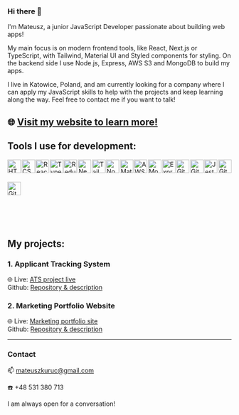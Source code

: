 ### Hi there 👋
I'm Mateusz, a junior JavaScript Developer passionate about building web apps!
<p>My main focus is on modern frontend tools, like React, Next.js or TypeScript, with Tailwind, Material UI and Styled components for styling. On the backend side I use Node.js, Express, AWS S3 and MongoDB to build my apps.</p>
<p>I live in Katowice, Poland, and am currently looking for a company where I can apply my JavaScript skills to help with the projects and keep learning along the way. Feel free to contact me if you want to talk!</p>

🌐 [Visit my website to learn more!](https://www.mateuszkuruc.com)
---
### <h2>Tools I use for development:</h2>

<div style="display: flex; justify-content: space-between; align-items: center>
  
<img alt="JavaScript" width="30px" style="margin-bottom: 20px" src="https://cdn.jsdelivr.net/gh/devicons/devicon/icons/javascript/javascript-original.svg" />
<img alt="HTML" width="30px" style="margin-bottom: 20px" src="https://cdn.jsdelivr.net/gh/devicons/devicon/icons/html5/html5-original.svg" />    
<img alt="CSS" width="30px" style="margin-bottom: 20px" src="https://cdn.jsdelivr.net/gh/devicons/devicon/icons/css3/css3-original.svg" />     
<img alt="React" width="30px" style="margin-bottom: 20px" src="https://cdn.jsdelivr.net/gh/devicons/devicon/icons/react/react-original.svg" />      
<img alt="TypeScript" width="30px" style="margin-bottom: 20px" src="https://cdn.jsdelivr.net/gh/devicons/devicon/icons/typescript/typescript-original.svg" />    
<img alt="Redux" width="30px" style="margin-bottom: 20px" src="https://cdn.jsdelivr.net/gh/devicons/devicon/icons/redux/redux-original.svg" />    
<img alt="Next.js" width="30px" style="margin-bottom: 20px"  src="https://cdn.jsdelivr.net/gh/devicons/devicon/icons/nextjs/nextjs-original.svg" />     
<img alt="Tailwind" width="30px" style="margin-bottom: 20px" src="https://cdn.jsdelivr.net/gh/devicons/devicon/icons/tailwindcss/tailwindcss-plain.svg" />      
<img alt="Node.js" width="30px" style="margin-bottom: 20px"  src="https://cdn.jsdelivr.net/gh/devicons/devicon/icons/nodejs/nodejs-original.svg" />    
<img alt="Material UI" width="30px" style="margin-bottom: 20px"  src="https://cdn.jsdelivr.net/gh/devicons/devicon/icons/materialui/materialui-original.svg" />
<img alt="AWS" width="30px" style="margin-bottom: 20px" src="https://cdn.jsdelivr.net/gh/devicons/devicon/icons/amazonwebservices/amazonwebservices-plain-wordmark.svg" />
<img alt="MongoDB" width="30px" style="margin-bottom: 20px" src="https://cdn.jsdelivr.net/gh/devicons/devicon/icons/mongodb/mongodb-original.svg" />
<img alt="Express" width="30px" style="margin-bottom: 20px" src="https://cdn.jsdelivr.net/gh/devicons/devicon/icons/express/express-original.svg" />
<img alt="Git" width="30px" style="margin-bottom: 20px" src="https://cdn.jsdelivr.net/gh/devicons/devicon/icons/git/git-original.svg" /> 
<img alt="Github" width="30px" style="margin-bottom: 20px"  src="https://cdn.jsdelivr.net/gh/devicons/devicon/icons/github/github-original.svg" />
<img alt="Jest" width="30px" style="margin-bottom: 20px" src="https://cdn.jsdelivr.net/gh/devicons/devicon/icons/jest/jest-plain.svg" />
<img alt="Git" width="30px" style="margin-bottom: 20px"  src="https://cdn.jsdelivr.net/gh/devicons/devicon/icons/graphql/graphql-plain.svg" />     
</div>
<img alt="Git" width="30px" style="margin-bottom: 20px" src="https://cdn.jsdelivr.net/gh/devicons/devicon/icons/sass/sass-original.svg" />  



<br/><br/>



### <h2>My projects:</h2>


<h3>1. Applicant Tracking System</h3>



🌐 Live: [ATS project live](https://ats-mateuszkuruc.onrender.com/)  
Github: [Repository & description](https://github.com/MateuszKuruc/ATS-recruitment-app)



<h3>2. Marketing Portfolio Website</h3>



🌐 Live: [Marketing portfolio site](https://www.reklamyfacebook.pl/)  
Github: [Repository & description](https://github.com/MateuszKuruc/marketing-portfolio)

<hr/>

### <h3>Contact</h3>


📫 mateuszkuruc@gmail.com


☎️ +48 531 380 713


I am always open for a conversation!

